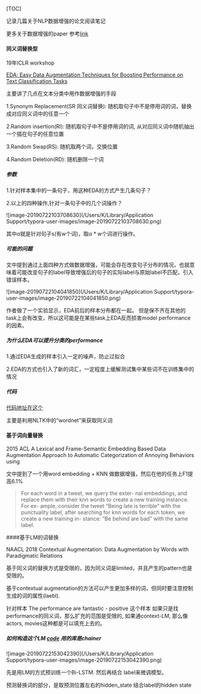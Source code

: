 

[TOC]



记录几篇关于NLP数据增强的论文阅读笔记



更多关于数据增强的paper 参考[link](https://paperswithcode.com/task/data-augmentation)



#### 同义词替换型

19年ICLR workshop 

[EDA: Easy Data Augmentation Techniques for Boosting Performance on Text Classification Tasks]() 

主要讲了几点在文本分类中用作数据增强的手段

1.Synonym Replacement(SR 同义词替换):  随机取句子中不是停用词的词，替换成对应同义词中的任意一个

2.Random insertion(RI): 随机取句子中不是停用词的词, 从对应同义词中随机抽出一个插在句子的任意位置

3.Random Swap(RS): 随机取两个词，交换位置

4.Random Deletion(RD): 随机删除一个词



##### 参数

1.针对样本集中的一条句子，用这种EDA的方式产生几条句子？

2.以上的四种操作,针对一条句子中的几个词操作？

![image-20190722103708630](/Users/K/Library/Application Support/typora-user-images/image-20190722103708630.png)

其中$\alpha$就是针对句子s(有w个词)，取$\alpha * w$个词进行操作。



##### 可能的问题

文中提到通过上面四种方式做数据增强，可能会存在改变句子分布的情况，也就意味着可能改变句子的label导致增强后的句子的实际label与原始label不匹配，引入错误样本。

![image-20190722104041850](/Users/K/Library/Application Support/typora-user-images/image-20190722104041850.png)

作者做了一个实验显示，EDA前后的样本分布都在一起。 但是保不齐在其他的task上会有改变，所以这可能是在某些task上EDA反而损害model performance的因素。



##### 为什么EDA可以提升分类的performance

1.通过EDA生成的样本引入一定的噪声，防止过拟合

2.EDA的方式也引入了新的词汇，一定程度上缓解测试集中某些词不在训练集中的情况



##### 代码

[代码地址在这个](https://github.com/jasonwei20/eda_nlp)

主要是利用NLTK中的“wordnet”来获取同义词



#### 基于词向量替换

2015 ACL A Lexical and Frame-Semantic
Embedding Based Data Augmentation Approach to Automatic Categorization of Annoying Behaviors using

文中提到了一个用word embedding + KNN 做数据增强，然后在他的任务上F1提高6.1%

> For each word in a tweet, we query the exter- nal embeddings, and replace them with their knn words to create a new training instance. For ex- ample, consider the tweet “Being late is terrible” with the punctuality label, after searching for knn words for each token, we create a new training in- stance: “Be behind are bad” with the same label.



####基于LM的词替换

NAACL 2018  Contextual Augmentation: Data Augmentation by Words with Paradigmatic Relations

基于同义词的替换方式是受限的，因为同义词是limited，并且产生的pattern也是受限的。

基于contextual augmentation的方法可以产生更加多样的词，但同时要注意控制生成的词的属性(laebl).

针对样本 The performance are fantastic - positive 这个样本 如果只是找performance的同义词，那么扩充的范围是受限的, 如果通context-LM, 那么像 actors, movies这种都是可以填充上去的。

##### 如何构造这个LM [code](https://github.com/pfnet-research/contextual_augmentation) 用的库是chainer

![image-20190722153042390](/Users/K/Library/Application Support/typora-user-images/image-20190722153042390.png)

先是用LM的方式预训练一个Bi-LSTM. 然后再结合 label来微调模型。

预测替换词的部分，是取预测位置左右的hidden_state 结合label的hidden state



